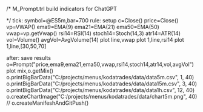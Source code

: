 /*
M_Prompt.trl
build indicators for ChatGPT

*/
tick: symbol=@ES5m,bar=700
rule: setup
 c=Close()
 price=Close()
 vp=VWAP()
 ema9=EMA(9)
 ema21=EMA(21)
 ema50=EMA(50)
 vwap=vp.getVwap()
 rsi14=RSI(14)
 stoch14=Stoch(14,3)
 atr14=ATR(14)
 vol=Volume()
 avgVol=AvgVolume(14)
 plot line,vwap
 plot 1,line,rsi14
 plot 1,line,[30,50,70]

after: save results
  o=Prompt("price,ema9,ema21,ema50,vwap,rsi14,stoch14,atr14,vol,avgVol")
  plot mix,o.getMix()
  o.printBigBarData("C:/projects/menus/kodatrades/data/data5m.csv", 1, 40)
  o.printBigBarData("C:/projects/menus/kodatrades/data/data15m.csv", 3, 40)
  o.printBigBarData("C:/projects/menus/kodatrades/data/data1h.csv", 12, 40)
  o.createChartImage("C:/projects/menus/kodatrades/data/chart5m.png", 40)
//  o.createManifeshAndGitPush()
